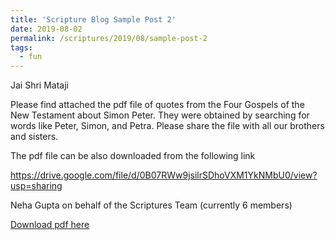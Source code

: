 ```yaml
---
title: 'Scripture Blog Sample Post 2'
date: 2019-08-02
permalink: /scriptures/2019/08/sample-post-2
tags:
  - fun
---
```


Jai Shri Mataji  

Please find attached the pdf file of quotes from the Four Gospels of the New Testament about Simon Peter. They were obtained by searching for words like Peter, Simon, and Petra. Please share the file with all our brothers and sisters.  

The pdf file can be also downloaded from the following link  

<a href="https://drive.google.com/file/d/0B07RWw9jsilrSDhoVXM1YkNMbU0/view?usp=sharing">https://drive.google.com/file/d/0B07RWw9jsilrSDhoVXM1YkNMbU0/view?usp=sharing</a>

Neha Gupta on behalf of the Scriptures Team (currently 6 members)

[Download pdf here](http://seven-teams.github.io/files/SimonPeter_4GospelsOfNewTestament.pdf)